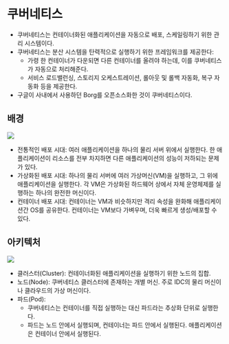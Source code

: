# 쿠버네티스

- 쿠버네티스는 컨테이너화된 애플리케이션을 자동으로 배포, 스케일링하기 위한 관리 시스템이다.
- 쿠버네티스는 분산 시스템을 탄력적으로 실행하기 위한 프레임워크를 제공한다:
  - 가령 한 컨테이너가 다운되면 다른 컨테이너를 올려야 하는데, 이를 쿠버네티스가 자동으로 처리해준다.
  - 서비스 로드밸런싱, 스토리지 오케스트레이션, 롤아웃 및 롤백 자동화, 복구 자동화 등을 제공한다.
- 구글이 사내에서 사용하던 Borg를 오픈소스화한 것이 쿠버네티스이다.

## 배경

![](https://kubernetes.io/images/docs/Container_Evolution.svg)

- 전통적인 배포 시대: 여러 애플리케이션을 하나의 물리 서버 위에서 실행한다. 한 애플리케이션이 리소스를 전부 차지하면 다른 애플리케이션의 성능이 저하되는 문제가 있다.
- 가상화된 배포 시대: 하나의 물리 서버에 여러 가상머신(VM)을 실행하고, 그 위에 애플리케이션을 실행한다. 각 VM은 가상화된 하드웨어 상에서 자체 운영체제를 실행하는 하나의 완전한 머신이다.
- 컨테이너 배포 시대: 컨테이너는 VM과 비슷하지만 격리 속성을 완화해 애플리케이션간 OS를 공유한다. 컨테이너는 VM보다 가벼우며, 더욱 빠르게 생성/배포할 수 있다.

## 아키텍처

![](https://kubernetes.io/images/docs/kubernetes-cluster-architecture.svg)

- 클러스터(Cluster): 컨테이너화된 애플리케이션을 실행하기 위한 노드의 집합.
- 노드(Node): 쿠버네티스 클러스터에 존재하는 개별 머신. 주로 IDC의 물리 머신이나 클라우드의 가상 머신이다.
- 파드(Pod):
  - 쿠버네티스는 컨테이너를 직접 실행하는 대신 파드라는 추상화 단위로 실행한다.
  - 파드는 노드 안에서 실행되며, 컨테이너는 파드 안에서 실행된다. 애플리케이션은 컨테이너 안에서 실행된다.
